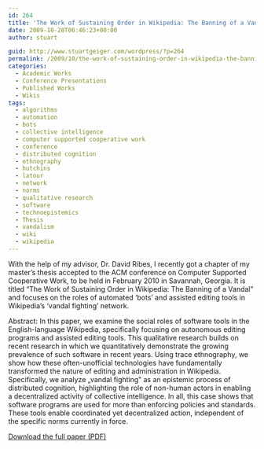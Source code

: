 ```yaml
---
id: 264
title: 'The Work of Sustaining Order in Wikipedia: The Banning of a Vandal'
date: 2009-10-28T06:46:23+00:00
author: stuart

guid: http://www.stuartgeiger.com/wordpress/?p=264
permalink: /2009/10/the-work-of-sustaining-order-in-wikipedia-the-banning-of-a-vandal/
categories:
  - Academic Works
  - Conference Presentations
  - Published Works
  - Wikis
tags:
  - algorithms
  - automation
  - bots
  - collective intelligence
  - computer supported cooperative work
  - conference
  - distributed cognition
  - ethnography
  - hutchins
  - latour
  - network
  - norms
  - qualitative research
  - software
  - technoepistemics
  - Thesis
  - vandalism
  - wiki
  - wikipedia
---
```

With the help of my advisor, Dr. David Ribes, I recently got a chapter of my master&#8217;s thesis accepted to the ACM conference on Computer Supported Cooperative Work, to be held in February 2010 in Savannah, Georgia. It is titled “The Work of Sustaining Order in Wikipedia: The Banning of a Vandal” and focuses on the roles of automated ‘bots’ and assisted editing tools in Wikipedia’s ‘vandal fighting’ network.

Abstract: In this paper, we examine the social roles of software tools in the English-language Wikipedia, specifically focusing on autonomous editing programs and assisted editing tools. This qualitative research builds on recent research in which we quantitatively demonstrate the growing prevalence of such software in recent years. Using trace ethnography, we show how these often-unofficial technologies have fundamentally transformed the nature of editing and administration in Wikipedia. Specifically, we analyze „vandal fighting‟ as an epistemic process of distributed cognition, highlighting the role of non-human actors in enabling a decentralized activity of collective intelligence. In all, this case shows that software programs are used for more than enforcing policies and standards. These tools enable coordinated yet decentralized action, independent of the specific norms currently in force.

[Download the full paper (PDF)](http://www.stuartgeiger.com/papers/cscw-sustaining-order-wikipedia.pdf)